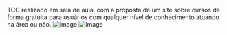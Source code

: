 TCC realizado em sala de aula, com a proposta de um site sobre cursos de forma gratuita para usuários com qualquer nível de conhecimento atuando na área ou não.
![image](https://user-images.githubusercontent.com/99214193/192278112-9842f588-af1a-48e7-b1d9-94e710ca5302.png)
![image](https://user-images.githubusercontent.com/99214193/192278158-51316ade-0211-4790-9fe6-1061103241c5.png)


